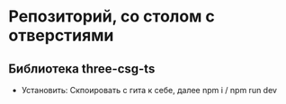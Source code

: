 # Репозиторий, со столом с отверстиями
## Библиотека three-csg-ts
* Установить: Скпоировать с гита к себе, далее npm i / npm run dev
